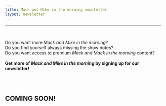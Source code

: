```yaml
---
title: Mack and Mike in the morning newsletter
layout: newsletter
---
```


<hr />

<br />

<div>

<p>
Do you want more <i>Mack and Mike in the morning</i>? 
<br />
Do you find yourself always missing the show notes?
<br />
Do you want access to premium <i>Mack and Mack in the morning</i> content?
<br />
<br />
<b>Get more of <i>Mack and Mike in the morning</i> by signing up for our newsletter!</b>
</p>
<br />
<br />
<h2>COMING SOON!</h2>

</div>
